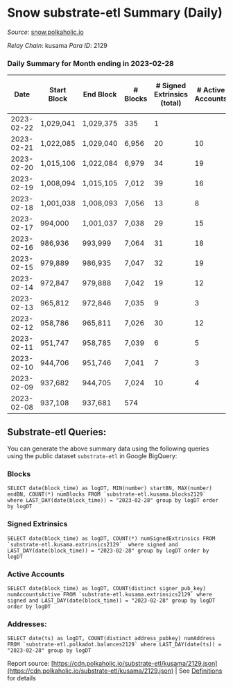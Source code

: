 # Snow substrate-etl Summary (Daily)

_Source_: [snow.polkaholic.io](https://snow.polkaholic.io)

*Relay Chain*: kusama
*Para ID*: 2129



### Daily Summary for Month ending in 2023-02-28


| Date | Start Block | End Block | # Blocks | # Signed Extrinsics (total) | # Active Accounts | # Passive | # New | # Addresses with Balances | # Events | # Transfers | # XCM Transfers In | # XCM Transfers Out |
| ---- | ----------- | --------- | -------- | --------------------------- | ----------------- | --------- | ----- | ------------------------- | -------- | ----------- | ------------------ | ------------------- |
| 2023-02-22 | 1,029,041 | 1,029,375 | 335  | 1 |  |  |  |  | 1,017 | 1  |   |   |
| 2023-02-21 | 1,022,085 | 1,029,040 | 6,956  | 20 | 10 |  |  |  | 21,954 | 35  |   |   |
| 2023-02-20 | 1,015,106 | 1,022,084 | 6,979  | 34 | 19 |  |  |  | 21,812 | 76  |   |   |
| 2023-02-19 | 1,008,094 | 1,015,105 | 7,012  | 39 | 16 |  |  |  | 21,753 | 66  |   |   |
| 2023-02-18 | 1,001,038 | 1,008,093 | 7,056  | 13 | 8 |  |  |  | 21,404 | 21  |   |   |
| 2023-02-17 | 994,000 | 1,001,037 | 7,038  | 29 | 15 |  |  |  | 21,447 | 38  |   |   |
| 2023-02-16 | 986,936 | 993,999 | 7,064  | 31 | 18 |  |  |  | 21,571 | 40  |   |   |
| 2023-02-15 | 979,889 | 986,935 | 7,047  | 32 | 19 |  |  |  | 21,555 | 38  |   |   |
| 2023-02-14 | 972,847 | 979,888 | 7,042  | 19 | 12 |  |  |  | 21,375 | 28  |   |   |
| 2023-02-13 | 965,812 | 972,846 | 7,035  | 9 | 3 |  |  |  | 21,294 | 18  |   |   |
| 2023-02-12 | 958,786 | 965,811 | 7,026  | 30 | 12 |  |  |  | 21,443 | 40  |   |   |
| 2023-02-11 | 951,747 | 958,785 | 7,039  | 6 | 5 |  |  |  | 21,225 | 9  |   |   |
| 2023-02-10 | 944,706 | 951,746 | 7,041  | 7 | 3 |  |  |  | 21,264 | 8  |   |   |
| 2023-02-09 | 937,682 | 944,705 | 7,024  | 10 | 4 |  |  |  | 21,465 | 17  |   |   |
| 2023-02-08 | 937,108 | 937,681 | 574  |  |  |  |  |  | 1,722 |   |   |   |

## Substrate-etl Queries:
You can generate the above summary data using the following queries using the public dataset `substrate-etl` in Google BigQuery:


### Blocks
```
SELECT date(block_time) as logDT, MIN(number) startBN, MAX(number) endBN, COUNT(*) numBlocks FROM `substrate-etl.kusama.blocks2129`  where LAST_DAY(date(block_time)) = "2023-02-28" group by logDT order by logDT
```


### Signed Extrinsics
```
SELECT date(block_time) as logDT, COUNT(*) numSignedExtrinsics FROM `substrate-etl.kusama.extrinsics2129`  where signed and LAST_DAY(date(block_time)) = "2023-02-28" group by logDT order by logDT
```


### Active Accounts
```
SELECT date(block_time) as logDT, COUNT(distinct signer_pub_key) numAccountsActive FROM `substrate-etl.kusama.extrinsics2129` where signed and LAST_DAY(date(block_time)) = "2023-02-28" group by logDT order by logDT
```


### Addresses:
```
SELECT date(ts) as logDT, COUNT(distinct address_pubkey) numAddress FROM `substrate-etl.polkadot.balances2129` where LAST_DAY(date(ts)) = "2023-02-28" group by logDT
```



Report source: [https://cdn.polkaholic.io/substrate-etl/kusama/2129.json](https://cdn.polkaholic.io/substrate-etl/kusama/2129.json) | See [Definitions](/DEFINITIONS.md) for details
